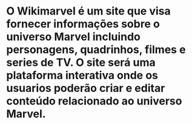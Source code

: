 # O Wikimarvel é um site que visa fornecer informações sobre o universo Marvel incluindo personagens, quadrinhos, filmes e series de TV. O site será uma plataforma interativa onde os usuarios poderão criar e editar conteúdo relacionado ao universo Marvel.
